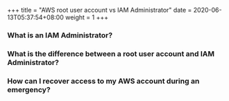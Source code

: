 +++
title = "AWS root user account vs IAM Administrator"
date =  2020-06-13T05:37:54+08:00
weight = 1
+++

### What is an IAM Administrator?


### What is the difference between a root user account and IAM Administrator?


### How can I recover access to my AWS account during an emergency?


